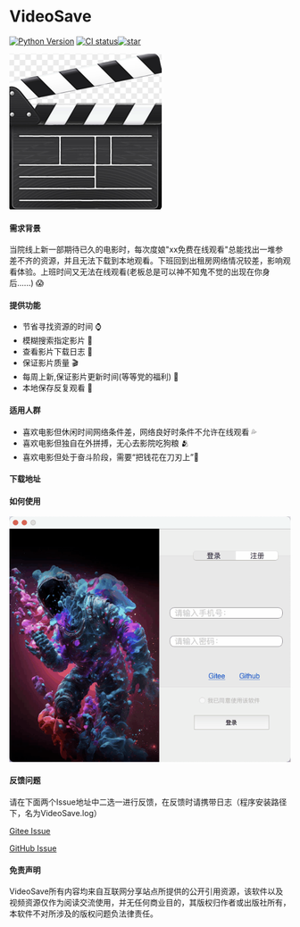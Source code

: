 # VideoSave

[![Python Version](https://img.shields.io/badge/python-3.11+-green)](https://www.python.org)
[![CI status](https://github.com/smicallef/spiderfoot/workflows/Tests/badge.svg)](https://github.com/LiuShiYa-github/PythonSpider/actions)[![star](https://gitee.com/shiya_liu/VideoSave/badge/star.svg?theme=gray)](https://gitee.com/shiya_liu/VideoSave/stargazers)

![Snipaste_2023-11-17_11-25-49](assets/Snipaste_2023-11-17_11-25-49.png)

#### 需求背景

当院线上新一部期待已久的电影时，每次度娘"xx免费在线观看"总能找出一堆参差不齐的资源，并且无法下载到本地观看。下班回到出租房网络情况较差，影响观看体验。上班时间又无法在线观看(老板总是可以神不知鬼不觉的出现在你身后......) 😱

#### 提供功能

- 节省寻找资源的时间 ⌚️
- 模糊搜索指定影片 🐴
- 查看影片下载日志 🦜
- 保证影片质量 🎬
- 每周上新,保证影片更新时间(等等党的福利) 🎦
- 本地保存反复观看 🌹

#### 适用人群

- 喜欢电影但休闲时间网络条件差，网络良好时条件不允许在线观看 💦
- 喜欢电影但独自在外拼搏，无心去影院吃狗粮 🫂
- 喜欢电影但处于奋斗阶段，需要“把钱花在刀刃上”💪

#### 下载地址



#### 如何使用

![imageonline-co-gifimage](assets/imageonline-co-gifimage.gif)

#### 反馈问题

请在下面两个Issue地址中二选一进行反馈，在反馈时请携带日志（程序安装路径下，名为VideoSave.log）

[Gitee Issue](https://gitee.com/shiya_liu/VideoSave/issues)

[GitHub Issue](https://github.com/LiuShiYa-github/VideoSave/issues)



#### 免责声明
VideoSave所有内容均来自互联网分享站点所提供的公开引用资源，该软件以及视频资源仅作为阅读交流使用，并无任何商业目的，其版权归作者或出版社所有，本软件不对所涉及的版权问题负法律责任。





